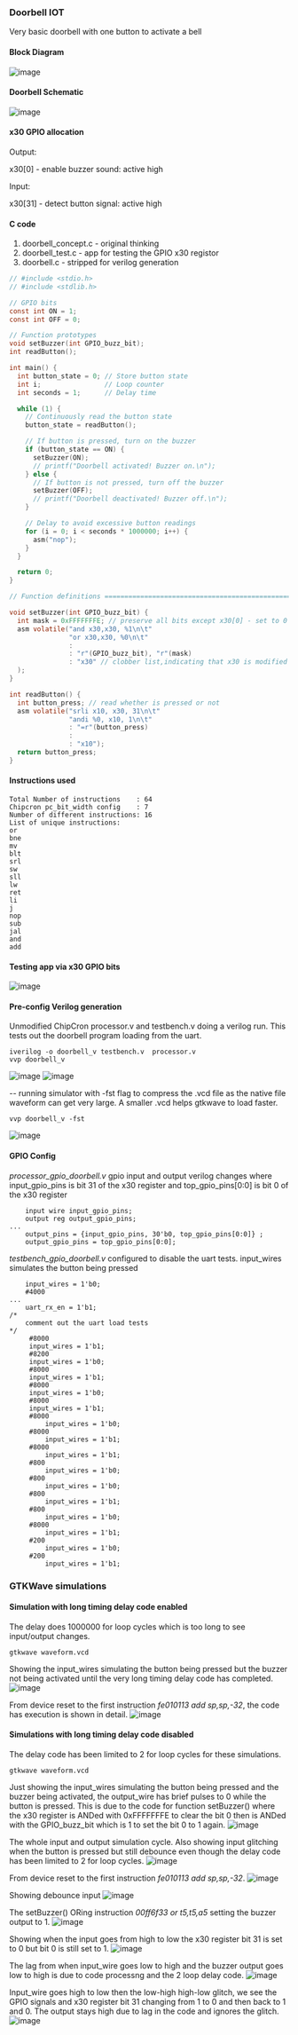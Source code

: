 ### Doorbell IOT
Very basic doorbell with one button to activate a bell

#### Block Diagram
![image](../../images/riscv_doorbell_bd.png)

#### Doorbell Schematic
![image](../../images/riscv_doorbell.png)

#### x30 GPIO allocation
Output:

x30[0] - enable buzzer sound: active high

Input:

x30[31] - detect button signal: active high

#### C code
1. doorbell_concept.c - original thinking
1. doorbell_test.c - app for testing the GPIO x30 registor
1. doorbell.c - stripped for verilog generation

``` C
// #include <stdio.h>
// #include <stdlib.h>

// GPIO bits
const int ON = 1;
const int OFF = 0;

// Function prototypes
void setBuzzer(int GPIO_buzz_bit);
int readButton();

int main() {
  int button_state = 0; // Store button state
  int i;                // Loop counter
  int seconds = 1;      // Delay time

  while (1) {
    // Continuously read the button state
    button_state = readButton();

    // If button is pressed, turn on the buzzer
    if (button_state == ON) {
      setBuzzer(ON);
      // printf("Doorbell activated! Buzzer on.\n");
    } else {
      // If button is not pressed, turn off the buzzer
      setBuzzer(OFF);
      // printf("Doorbell deactivated! Buzzer off.\n");
    }

    // Delay to avoid excessive button readings
    for (i = 0; i < seconds * 1000000; i++) {
      asm("nop");
    }
  }

  return 0;
}

// Function definitions =====================================================

void setBuzzer(int GPIO_buzz_bit) {
  int mask = 0xFFFFFFFE; // preserve all bits except x30[0] - set to 0
  asm volatile("and x30,x30, %1\n\t"
               "or x30,x30, %0\n\t"
               :
               : "r"(GPIO_buzz_bit), "r"(mask)
               : "x30" // clobber list,indicating that x30 is modified
  );
}

int readButton() {
  int button_press; // read whether is pressed or not
  asm volatile("srli x10, x30, 31\n\t"
               "andi %0, x10, 1\n\t"
               : "=r"(button_press)
               :
               : "x10");
  return button_press;
}

```

#### Instructions used
```
Total Number of instructions    : 64
Chipcron pc_bit_width config    : 7
Number of different instructions: 16
List of unique instructions:
or
bne
mv
blt
srl
sw
sll
lw
ret
li
j
nop
sub
jal
and
add
```
#### Testing app via x30 GPIO bits
![image](../../images/doorbell_test.png)

#### Pre-config Verilog generation
Unmodified ChipCron processor.v and testbench.v doing a verilog run. This tests out the doorbell program loading from the uart.
```
iverilog -o doorbell_v testbench.v  processor.v
vvp doorbell_v
```
![image](../../images/doorbell_verilog_run1.png)
![image](../../images/doorbell_verilog_run2.png)

-- running simulator with -fst flag to compress the .vcd file as the native file waveform can get very large. A smaller .vcd helps gtkwave to load faster.
```
vvp doorbell_v -fst
```
![image](../../images/doorbell_run_fst.png)
#### GPIO Config
*processor_gpio_doorbell.v* gpio input and output verilog changes where input_gpio_pins is bit 31 of the x30 register and top_gpio_pins[0:0] is bit 0 of the x30 register
```
    input wire input_gpio_pins;
    output reg output_gpio_pins;
...
    output_pins = {input_gpio_pins, 30'b0, top_gpio_pins[0:0]} ;
    output_gpio_pins = top_gpio_pins[0:0];
```
*testbench_gpio_doorbell.v* configured to disable the uart tests. input_wires simulates the button being pressed
```
    input_wires = 1'b0;
    #4000
...
    uart_rx_en = 1'b1;
/*
    comment out the uart load tests
*/
	 #8000
	 input_wires = 1'b1;
	 #8200
	 input_wires = 1'b0;
	 #8000
	 input_wires = 1'b1;
	 #8000
	 input_wires = 1'b0;
	 #8000
	 input_wires = 1'b1;
	 #8000
     	 input_wires = 1'b0;
	 #8000
     	 input_wires = 1'b1;
	 #8000
     	 input_wires = 1'b1;
	 #800
     	 input_wires = 1'b0;
	 #800
     	 input_wires = 1'b0;
	 #800
     	 input_wires = 1'b1;
	 #800
     	 input_wires = 1'b0;
	 #8000
     	 input_wires = 1'b1;
	 #200
     	 input_wires = 1'b0;
	 #200
     	 input_wires = 1'b1;
```
### GTKWave simulations
#### Simulation with long timing delay code enabled
The delay does 1000000 for loop cycles which is too long to see input/output changes.
```
gtkwave waveform.vcd
```
Showing the input_wires simulating the button being pressed but the buzzer not being activated until the very long timing delay code has completed.
![image](../../images/doorbell_longdelay.png)

From device reset to the first instruction *fe010113 add sp,sp,-32*, the code has execution is shown in detail.
![image](../../images/doorbell_longdelay_detailsignals.png)
#### Simulations with long timing delay code disabled
The delay code has been limited to 2 for loop cycles for these simulations.
```
gtkwave waveform.vcd
```
Just showing the input_wires simulating the button being pressed and the buzzer being activated, the output_wire has brief pulses to 0 while the button is pressed. This is due to the code for function setBuzzer() where the x30 register is ANDed with 0xFFFFFFFE to clear the bit 0 then is ANDed with the GPIO_buzz_bit which is 1 to set the bit 0 to 1 again.
![image](../../images/doorbell_just-inputoutputs.png)

The whole input and output simulation cycle. Also showing input glitching when the button is pressed but still debounce even though the delay code has been limited to 2 for loop cycles.
![image](../../images/doorbell_input-output_cycle.png)

From device reset to the first instruction *fe010113 add sp,sp,-32*.
![image](../../images/doorbell_firstinstructon.png)

Showing debounce input
![image](../../images/doorbell_debounce-input.png)

The setBuzzer() ORing instruction *00ff6f33 or	t5,t5,a5* setting the buzzer output to 1.
![image](../../images/doorbell_orinstruct-bellLtoH.png)

Showing when the input goes from high to low the x30 register bit 31 is set to 0 but bit 0 is still set to 1.
![image](../../images/doorbell_bntHtoL_x30reg.png)

The lag from when input_wire goes low to high and the buzzer output goes low to high is due to code processng and the 2 loop delay code.
![image](../../images/doorbell_OrInstruct-zoomout.png)

Input_wire goes high to low then the low-high high-low glitch, we see the GPIO signals and x30 register bit 31 changing from 1 to 0 and then back to 1 and 0. The output stays high due to lag in the code and ignores the glitch.
![image](../../images/doorbell_buttonHtoL.png)
